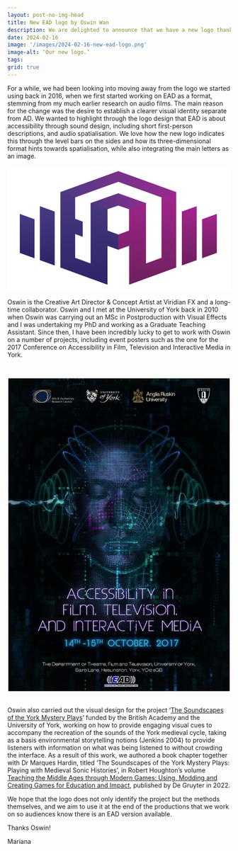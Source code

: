 ```yaml
---
layout: post-no-img-head
title: New EAD logo by Oswin Wan
description: We are delighted to announce that we have a new logo thanks to the wonderfully talented Oswin Wan.
date: 2024-02-16
image: '/images/2024-02-16-new-ead-logo.png'
image-alt: ‘Our new logo.’
tags: 
grid: true
---
```


For a while, we had been looking into moving away from the logo we started using back in 2016, when we first started working on EAD as a format, stemming from my much earlier research on audio films. The main reason for the change was the desire to establish a clearer visual identity separate from AD. We wanted to highlight through the logo design that EAD is about accessibility through sound design, including short first-person descriptions, and audio spatialisation.  We love how the new logo indicates this through the level bars on the sides and how its three-dimensional format hints towards spatialisation, while also integrating the main letters as an image.

![](/images/2024-02-16-new-ead-logo.png)

Oswin is the Creative Art Director & Concept Artist at Viridian FX and a long-time collaborator. Oswin and I met at the University of York back in 2010 when Oswin was carrying out an MSc in Postproduction with Visual Effects and I was undertaking my PhD and working as a Graduate Teaching Assistant. Since then, I have been incredibly lucky to get to work with Oswin on a number of projects, including event posters such as the one for the 2017 Conference on Accessibility in Film, Television and Interactive Media in York. 

<br><center><img src="../images/2017-11-14-conference-on-accessibility-in-film-television-and-interactive-media-poster.jpg" width="500" alt="Conference poster with futuristic design."></center><br>

Oswin also carried out the visual design for the project ‘[The Soundscapes of the York Mystery Plays](http://soundscapesyorkmysteryplays.com/soundscape/)’ funded by the British Academy and the University of York, working on how to provide engaging visual cues to accompany the recreation of the sounds of the York medieval cycle, taking as a basis environmental storytelling notions (Jenkins 2004) to provide listeners with information on what was being listened to without crowding the interface. As a result of this work, we authored a book chapter together with Dr Marques Hardin, titled ‘The Soundscapes of the York Mystery Plays: Playing with Medieval Sonic Histories’, in Robert Houghton’s volume [Teaching the Middle Ages through Modern Games: Using, Modding and Creating Games for Education and Impact](https://www.degruyter.com/document/doi/10.1515/9783110712032/html?lang=en), published by De Gruyter in 2022.

We hope that the logo does not only identify the project but the methods themselves, and we aim to use it at the end of the productions that we work on so audiences know there is an EAD version available. 

Thanks Oswin!

Mariana
